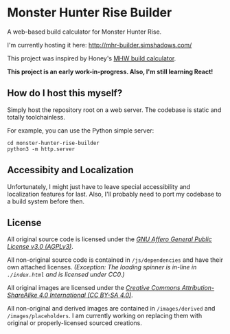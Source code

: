 # Monster Hunter Rise Builder

A web-based build calculator for Monster Hunter Rise.

I'm currently hosting it here: <http://mhr-builder.simshadows.com/>

This project was inspired by Honey's [MHW build calculator](https://honeyhunterworld.com/mhwbi/).

**This project is an early work-in-progress. Also, I'm still learning React!**

## How do I host this myself?

Simply host the repository root on a web server. The codebase is static and totally toolchainless.

For example, you can use the Python simple server:

```
cd monster-hunter-rise-builder
python3 -m http.server
```

## Accessibity and Localization

Unfortunately, I might just have to leave special accessibility and localization features for last. Also, I'll probably need to port my codebase to a build system before then.

## License

All original source code is licensed under the [*GNU Affero General Public License v3.0 (AGPLv3)*](https://www.gnu.org/licenses/agpl-3.0.en.html).

All non-original source code is contained in `/js/dependencies` and have their own attached licenses. *(Exception: The loading spinner is in-line in `./index.html` and is licensed under CC0.)*

All original images are licensed under the [*Creative Commons Attribution-ShareAlike 4.0 International (CC BY-SA 4.0)*](https://creativecommons.org/licenses/by-sa/4.0/).

All non-original and derived images are contained in `/images/derived` and `/images/placeholders`. I am currently working on replacing them with original or properly-licensed sourced creations.
